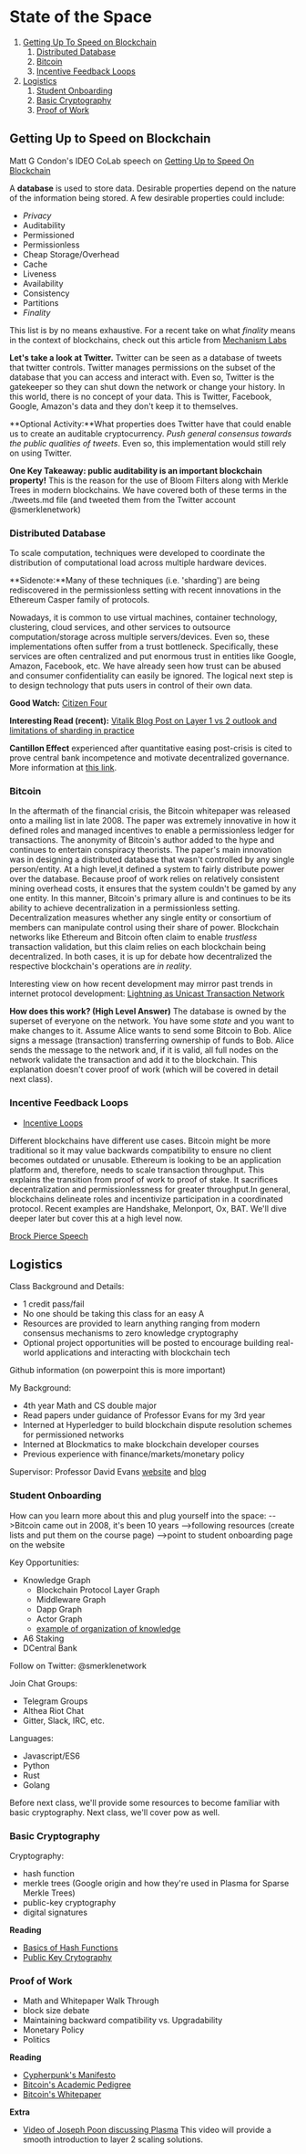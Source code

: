 # State of the Space

1. [Getting Up To Speed on Blockchain](#intro)
    1. [Distributed Database](#distributed)
    2. [Bitcoin](#bitcoin)
    4. [Incentive Feedback Loops](#incentives)
2. [Logistics](#logistics)
    1. [Student Onboarding](#onboarding)
    1. [Basic Cryptography](#crypto)
    2. [Proof of Work](#pow)

## Getting Up to Speed on Blockchain <a name="intro"></a>

Matt G Condon's IDEO CoLab speech on [Getting Up to Speed On Blockchain](https://www.youtube.com/watch?v=PvO3J4AKLWo)

A **database** is used to store data. Desirable properties depend on the nature of the information being stored. A few desirable properties could include:
* *Privacy*
* Auditability
* Permissioned
* Permissionless
* Cheap Storage/Overhead
* Cache
* Liveness
* Availability
* Consistency
* Partitions
* *Finality*

This list is by no means exhaustive. For a recent take on what *finality* means in the context of blockchains, check out this article from [Mechanism Labs](https://medium.com/mechanism-labs/finality-in-blockchain-consensus-d1f83c120a9a)

**Let's take a look at Twitter.** Twitter can be seen as a database of tweets that twitter controls. Twitter manages permissions on the subset of the database that you can access and interact with. Even so, Twitter is the gatekeeper so they can shut down the network or change your history. In this world, there is no concept of your data. This is Twitter, Facebook, Google, Amazon's data and they don't keep it to themselves.

**Optional Activity:**What properties does Twitter have that could enable us to create an auditable cryptocurrency. *Push general consensus towards the public qualities of tweets*. Even so, this implementation would still rely on using Twitter.

**One Key Takeaway: public auditability is an important blockchain property!**
This is the reason for the use of Bloom Filters along with Merkle Trees in modern blockchains. We have covered both of these terms in the ./tweets.md file (and tweeted them from the Twitter account @smerklenetwork)

### Distributed Database <a name="distributed"></a>
To scale computation, techniques were developed to coordinate the distribution of computational load across multiple hardware devices. 

**Sidenote:**Many of these techniques (i.e. 'sharding') are being rediscovered in the permissionless setting with recent innovations in the Ethereum Casper family of protocols. 

Nowadays, it is common to use virtual machines, container technology, clustering, cloud services, and other services to outsource computation/storage across multiple servers/devices. Even so, these implementations often suffer from a trust bottleneck. Specifically, these services are often centralized and put enormous trust in entities like Google, Amazon, Facebook, etc. We have already seen how trust can be abused and consumer confidentiality can easily be ignored. The logical next step is to design technology that puts users in control of their own data.

**Good Watch:** [Citizen Four](https://en.wikipedia.org/wiki/Citizenfour)

**Interesting Read (recent):** [Vitalik Blog Post on Layer 1 vs 2 outlook and limitations of sharding in practice](https://vitalik.ca/general/2018/08/26/layer_1.html)

**Cantillon Effect** experienced after quantitative easing post-crisis is cited to prove central bank incompetence and motivate decentralized governance. More information at [this link](https://mises.org/library/how-central-banking-increased-inequality).

### Bitcoin <a name="bitcoin"></a>
In the aftermath of the financial crisis, the Bitcoin whitepaper was released onto a mailing list in late 2008. The paper was extremely innovative in how it defined roles and managed incentives to enable a permissionless ledger for transactions. The anonymity of Bitcoin's author added to the hype and continues to entertain conspiracy theorists. The paper's main innovation was in designing a distributed database that wasn't controlled by any single person/entity. At a high level,it defined a system to fairly distribute power over the database. Because proof of work relies on relatively consistent mining overhead costs, it ensures that the system couldn't be gamed by any one entity. In this manner, Bitcoin's primary allure is and continues to be its ability to achieve decentralization in a permissionless setting. Decentralization measures whether any single entity or consortium of members can manipulate control using their share of power. Blockchain networks like Ethereum and Bitcoin often claim to enable *trustless* transaction validation, but this claim relies on each blockchain being decentralized. In both cases, it is up for debate how decentralized the respective blockchain's operations are *in reality*. 

Interesting view on how recent development may mirror past trends in internet protocol development: [Lightning as Unicast Transaction Network](https://medium.com/@melik_87377/lightning-network-enables-unicast-transactions-in-bitcoin-lightning-is-bitcoins-tcp-ip-stack-8ec1d42c14f5)

**How does this work? (High Level Answer)**
The database is owned by the superset of everyone on the network. You have some *state* and you want to make changes to it. Assume Alice wants to send some Bitcoin to Bob. Alice signs a message (transaction) transferring ownership of funds to Bob. Alice sends the message to the network and, if it is valid, all full nodes on the network validate the transaction and add it to the blockchain. This explanation doesn't cover proof of work (which will be covered in detail next class).

### Incentive Feedback Loops <a name="incentives"></a>
* [Incentive Loops](https://medium.com/@Trustless_State/incentive-loops-how-crypto-actually-fixes-stuff-a7aa7aa3ae04)

Different blockchains have different use cases. Bitcoin might be more traditional so it may value backwards compatibility to ensure no client becomes outdated or unusable. Ethereum is looking to be an application platform and, therefore, needs to scale transaction throughput. This explains the transition from proof of work to proof of stake. It sacrifices decentralization and permissionlessness for greater throughput.In general, blockchains delineate roles and incentivize participation in a coordinated protocol. Recent examples are Handshake, Melonport, Ox, BAT. We'll dive deeper later but cover this at a high level now.

[Brock Pierce Speech](https://www.youtube.com/watch?v=0mpF_bIVxak)

## Logistics <a name="logistics"></a>
Class Background and Details: 
* 1 credit pass/fail
* No one should be taking this class for an easy A
* Resources are provided to learn anything ranging from modern consensus mechanisms to zero knowledge cryptography
* Optional project opportunities will be posted to encourage building real-world applications and interacting with blockchain tech

Github information (on powerpoint this is more important)

My Background:
* 4th year Math and CS double major
* Read papers under guidance of Professor Evans for my 3rd year
* Interned at Hyperledger to build blockchain dispute resolution schemes for permissioned networks
* Interned at Blockmatics to make blockchain developer courses
* Previous experience with finance/markets/monetary policy

Supervisor: Professor David Evans [website](https://www.cs.virginia.edu/~evans/) and [blog](http://www.jeffersonswheel.org)

### Student Onboarding <a name="onboarding"></a>

How can you learn more about this and plug yourself into the space:
-->Bitcoin came out in 2008, it's been 10 years
-->following resources (create lists and put them on the course page)
-->point to student onboarding page on the website


Key Opportunities:
* Knowledge Graph
    * Blockchain Protocol Layer Graph
    * Middleware Graph
    * Dapp Graph
    * Actor Graph
    * [example of organization of knowledge](https://medium.com/@josh_nussbaum/blockchain-project-ecosystem-8940ababaf27)
* A6 Staking
* DCentral Bank

Follow on Twitter: @smerklenetwork

Join Chat Groups:
* Telegram Groups
* Althea Riot Chat
* Gitter, Slack, IRC, etc.

Languages:
* Javascript/ES6
* Python
* Rust
* Golang

Before next class, we'll provide some resources to become familiar with basic cryptography. Next class, we'll cover pow as well.

### Basic Cryptography <a name="crypto"></a>
Cryptography:
* hash function
* merkle trees (Google origin and how they're used in Plasma for Sparse Merkle Trees)
* public-key cryptography
* digital signatures

**Reading**
* [Basics of Hash Functions](https://medium.com/@ConsenSys/blockchain-underpinnings-hashing-7f4746cbd66b)
* [Public Key Crytography](https://security.stackexchange.com/questions/25741/how-can-i-explain-the-concept-of-public-and-private-keys-without-technical-jargo)

### Proof of Work <a name="pow"></a>
* Math and Whitepaper Walk Through
* block size debate
* Maintaining backward compatibility vs. Upgradability
* Monetary Policy
* Politics

**Reading**
* [Cypherpunk's Manifesto](https://www.activism.net/cypherpunk/manifesto.html)
* [Bitcoin's Academic Pedigree](https://queue.acm.org/detail.cfm?id=3136559)
* [Bitcoin's Whitepaper](https://bitcoin.org/bitcoin.pdf)

**Extra**
* [Video of Joseph Poon discussing Plasma](https://www.youtube.com/watch?reload=9&v=oOQmnhQrq_U)
This video will provide a smooth introduction to layer 2 scaling solutions.